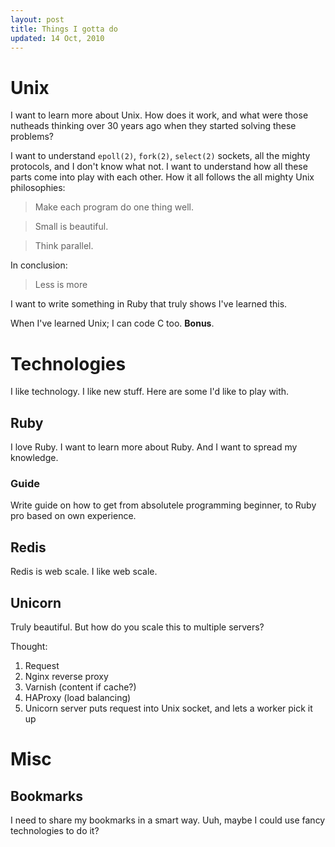 ```yaml
---
layout: post
title: Things I gotta do
updated: 14 Oct, 2010
---
```


# Unix

I want to learn more about Unix. How does it work, and what were those nutheads thinking over 30 years ago when they started solving these problems?

I want to understand `epoll(2)`, `fork(2)`, `select(2)` sockets, all the mighty protocols, and I don't know what not. I want to understand how all these parts come into play with each other. How it all follows the all mighty Unix philosophies:

> Make each program do one thing well.

> Small is beautiful.

> Think parallel.

In conclusion:

> Less is more

I want to write something in Ruby that truly shows I've learned this.

When I've learned Unix; I can code C too. **Bonus**.

# Technologies

I like technology. I like new stuff. Here are some I'd like to play with.

## Ruby

I love Ruby. I want to learn more about Ruby. And I want to spread my knowledge.

### Guide

Write guide on how to get from absolutele programming beginner, to Ruby pro based on own experience.


## Redis

Redis is web scale. I like web scale.

## Unicorn

Truly beautiful. But how do you scale this to multiple servers?

Thought:

1. Request
2. Nginx reverse proxy
3. Varnish (content if cache?)
4. HAProxy (load balancing)
5. Unicorn server puts request into Unix socket, and lets a worker pick it up

# Misc

## Bookmarks

I need to share my bookmarks in a smart way. Uuh, maybe I could use fancy technologies to do it?

